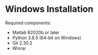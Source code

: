 # Windows Installation

Required components:

- Matlab R2020b or later
- Python 3.8.5 (64-bit on Windows)
- Git 2.30.2
- Winrar





